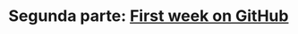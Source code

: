# Segunda parte: [First week on GitHub](https://lab.github.com/githubtraining/first-week-on-github)
